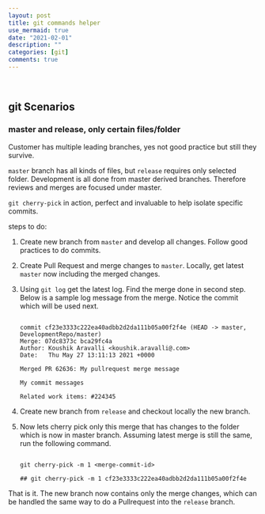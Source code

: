 ```yaml
---
layout: post
title: git commands helper
use_mermaid: true
date: "2021-02-01"
description: ""
categories: [git]
comments: true
---
```

<!-- Post Content -->

<br/>

## git Scenarios 

### master and release, only certain files/folder

Customer has multiple leading branches, yes not good practice but still they survive. 

`master` branch has all kinds of files, but `release` requires only selected folder. Development is all done from master derived branches. Therefore reviews and merges are focused under master. 

`git cherry-pick` in action, perfect and invaluable to help isolate specific commits. 

steps to do:

 1. Create new branch from `master` and develop all changes. Follow good practices to do commits.
 2. Create Pull Request and merge changes to `master`. Locally, get latest `master` now including the merged changes. 
 3. Using `git log` get the latest log. Find the merge done in second step. Below is a sample log message from the merge. Notice the commit which will be used next.
 
    ```
    
    commit cf23e3333c222ea40adbb2d2da111b05a00f2f4e (HEAD -> master, DevelopmentRepo/master)
    Merge: 07dc8373c bca29fc4a
    Author: Koushik Aravalli <koushik.aravalli@.com>
    Date:   Thu May 27 13:11:13 2021 +0000

    Merged PR 62636: My pullrequest merge message

    My commit messages

    Related work items: #224345
    
    ```
    
 4. Create new branch from `release` and checkout locally the new branch. 
 5. Now lets cherry pick only this merge that has changes to the folder which is now in master branch. Assuming latest merge is still the same, run the following command. <br/>

    ```
    
    git cherry-pick -m 1 <merge-commit-id>
    
    ## git cherry-pick -m 1 cf23e3333c222ea40adbb2d2da111b05a00f2f4e
    
    ```

That is it. The new branch now contains only the merge changes, which can be handled the same way to do a Pullrequest into the `release` branch.
 
